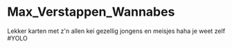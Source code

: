 # Max_Verstappen_Wannabes
Lekker karten met z'n allen kei gezellig jongens en meisjes haha je weet zelf #YOLO
